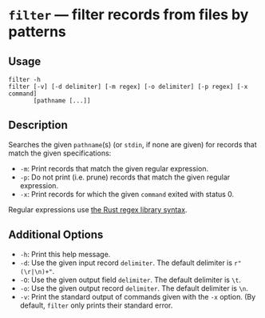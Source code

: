 # `filter` — filter records from files by patterns

## Usage

```
filter -h
filter [-v] [-d delimiter] [-m regex] [-o delimiter] [-p regex] [-x command]
       [pathname [...]]
```

## Description

Searches the given `pathname`(s) (or `stdin`, if none are given) for records
that match the given specifications:

* `-m`: Print records that match the given regular expression.
* `-p`: Do not print (i.e. prune) records that match the given regular
  expression.
* `-x`: Print records for which the given `command` exited with status 0.

Regular expressions use [the Rust regex library
syntax](https://docs.rs/regex/latest/regex/).

## Additional Options

* `-h`: Print this help message.
* `-d`: Use the given input record `delimiter`. The default delimiter is
  `r"(\r|\n)+"`.
* `-O`: Use the given output field `delimiter`. The default delimiter is `\t`.
* `-o`: Use the given output record `delimiter`. The default delimiter is `\n`.
* `-v`: Print the standard output of commands given with the `-x` option. (By
  default, `filter` only prints their standard error.
